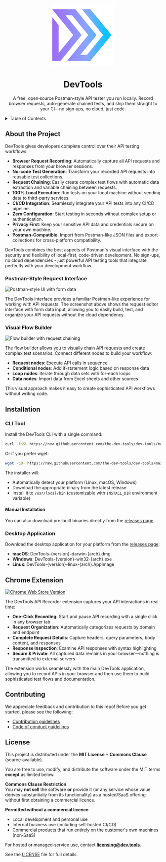 <p align="center">
  <a href="https://dev.tools/">
    <img width=200px height=200px src="./packages/client/assets/favicon/favicon.png">
  </a>
</p>

<h1 align="center">DevTools</h1>

<p align="center">
A free, open‑source Postman‑style API tester you run locally. Record browser requests, auto‑generate chained tests, and ship them straight to your CI—no sign‑ups, no cloud, just code.
</p>

<details>
  <summary>Table of Contents</summary>
  <ol>
    <li><a href="#about-the-project">About the Project</a></li>
    <li><a href="#installation">Installation</a></li>
    <li><a href="#chrome-extension">Chrome Extension</a></li>
    <li><a href="#contributing">Contributing</a></li>
    <li><a href="#license">License</a></li>
  </ol>
</details>

## About the Project

DevTools gives developers complete control over their API testing workflows:

- **Browser Request Recording**: Automatically capture all API requests and responses from your browser sessions.
- **No-code Test Generation**: Transform your recorded API requests into reusable test collections.
- **Request Chaining**: Easily create complex test flows with automatic data extraction and variable chaining between requests.
- **100% Local Execution**: Run tests on your local machine without sending data to third-party services.
- **CI/CD Integration**: Seamlessly integrate your API tests into any CI/CD pipeline.
- **Zero Configuration**: Start testing in seconds without complex setup or authentication.
- **Privacy First**: Keep your sensitive API data and credentials secure on your own machine.
- **Postman-Compatible**: Import from Postman-like JSON files and export collections for cross-platform compatibility.

DevTools combines the best aspects of Postman's visual interface with the security and flexibility of local-first, code-driven development. No sign-ups, no cloud dependencies - just powerful API testing tools that integrate perfectly with your development workflow.

### Postman-Style Request Interface

![Postman-style UI with form data](https://github.com/user-attachments/assets/98eb84ae-843c-4bd3-80af-6622dd7b000a)

The DevTools interface provides a familiar Postman-like experience for working with API requests. The screenshot above shows the request editor interface with form data input, allowing you to easily build, test, and organize your API requests without the cloud dependency.

### Visual Flow Builder

![Flow builder with request chaining](https://github.com/user-attachments/assets/ef9bbb76-3490-4a43-ad65-a75510501177)

The flow builder allows you to visually chain API requests and create complex test scenarios. Connect different nodes to build your workflow:

- **Request nodes**: Execute API calls in sequence
- **Conditional nodes**: Add if-statement logic based on response data
- **Loop nodes**: Iterate through data sets with for-each loops
- **Data nodes**: Import data from Excel sheets and other sources

This visual approach makes it easy to create sophisticated API workflows without writing code.

## Installation

### CLI Tool

Install the DevTools CLI with a single command:

```bash
curl -fsSL https://raw.githubusercontent.com/the-dev-tools/dev-tools/main/apps/cli/install.sh | bash
```

Or if you prefer wget:

```bash
wget -qO- https://raw.githubusercontent.com/the-dev-tools/dev-tools/main/apps/cli/install.sh | bash
```

The installer will:
- Automatically detect your platform (Linux, macOS, Windows)
- Download the appropriate binary from the latest release
- Install it to `/usr/local/bin` (customizable with `INSTALL_DIR` environment variable)

#### Manual Installation

You can also download pre-built binaries directly from the [releases page](https://github.com/the-dev-tools/dev-tools/releases).

### Desktop Application

Download the desktop application for your platform from the [releases page](https://github.com/the-dev-tools/dev-tools/releases):

- **macOS**: DevTools-{version}-darwin-{arch}.dmg
- **Windows**: DevTools-{version}-win32-{arch}.exe
- **Linux**: DevTools-{version}-linux-{arch}.AppImage

## Chrome Extension

[![Chrome Web Store Version](https://img.shields.io/chrome-web-store/v/bcnbbkdpnoeaaedhhnlefgpijlpbmije?logo=googlechrome&logoColor=white&label=API%20Recorder%20Extension)](https://chromewebstore.google.com/detail/api-recorder/bcnbbkdpnoeaaedhhnlefgpijlpbmije)

The DevTools API Recorder extension captures your API interactions in real-time:

- **One-Click Recording**: Start and pause API recording with a single click in any browser tab
- **Request Organization**: Automatically categorizes requests by domain and endpoint
- **Complete Request Details**: Capture headers, query parameters, body content, and responses
- **Response Inspection**: Examine API responses with syntax highlighting
- **Secure & Private**: All captured data remains in your browser—nothing is transmitted to external servers

The extension works seamlessly with the main DevTools application, allowing you to record APIs in your browser and then use them to build sophisticated test flows and documentation.

## Contributing

We appreciate feedback and contribution to this repo! Before you get started, please see the following:

- [Contribution guidelines](./docs/CONTRIBUTING.md)
- [Code of conduct guidelines](./docs/CODE-OF-CONDUCT.md)

## License

This project is distributed under the **MIT License + Commons Clause** (source‑available).

You are free to use, modify, and distribute the software under the MIT terms **except** as limited below.

**Commons Clause Restriction**  
You may **not sell** the software **or** provide it (or any service whose value derives substantially from its functionality) as a hosted/SaaS offering without first obtaining a commercial licence.

**Permitted without a commercial licence**

- Local development and personal use
- Internal business use (including self‑hosted CI/CD)
- Commercial products that run entirely on the customer's own machines (non‑SaaS)

For hosted or managed‑service use, contact **licensing@dev.tools**.

See the [LICENSE](./LICENSE) file for full details.
